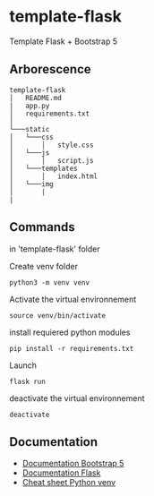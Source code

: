 # template-flask
Template Flask + Bootstrap 5



## Arborescence

```
template-flask
│   README.md
|   app.py
│   requirements.txt    
│
└───static
│   └───css
│       │   style.css
│   └───js
│       │   script.js
│   └───templates
│       │   index.html
│   └───img
│       | 
|
```
 
## Commands

in 'template-flask' folder

Create venv folder 
```
python3 -m venv venv 
```

Activate the virtual environnement
```
source venv/bin/activate 
```

install requiered python modules
```
pip install -r requirements.txt  
```

Launch 
```
flask run
```

deactivate the virtual environnement
```
deactivate 
```

## Documentation 

+ [Documentation Bootstrap 5](https://getbootstrap.com/docs/5.0/getting-started/introduction/) 
+ [Documentation Flask](https://flask.palletsprojects.com/en/2.0.x/) 
+ [Cheat sheet Python venv](https://aaronlelevier.github.io/virtualenv-cheatsheet/) 

